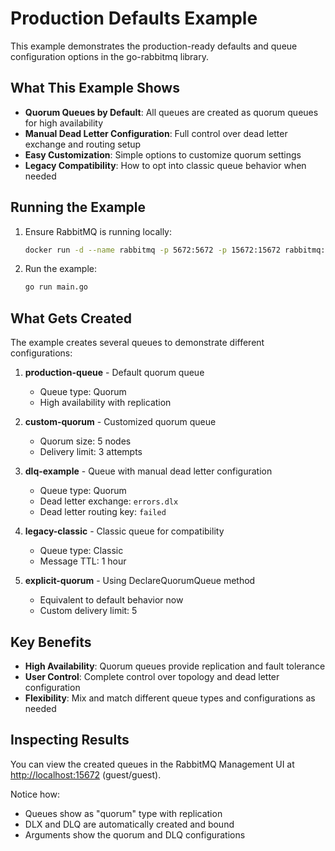 # Production Defaults Example

This example demonstrates the production-ready defaults and queue configuration options in the go-rabbitmq library.

## What This Example Shows

- **Quorum Queues by Default**: All queues are created as quorum queues for high availability
- **Manual Dead Letter Configuration**: Full control over dead letter exchange and routing setup
- **Easy Customization**: Simple options to customize quorum settings
- **Legacy Compatibility**: How to opt into classic queue behavior when needed

## Running the Example

1. Ensure RabbitMQ is running locally:

   ```bash
   docker run -d --name rabbitmq -p 5672:5672 -p 15672:15672 rabbitmq:3-management
   ```

2. Run the example:

   ```bash
   go run main.go
   ```

## What Gets Created

The example creates several queues to demonstrate different configurations:

1. **production-queue** - Default quorum queue
   - Queue type: Quorum
   - High availability with replication

2. **custom-quorum** - Customized quorum queue
   - Quorum size: 5 nodes
   - Delivery limit: 3 attempts

3. **dlq-example** - Queue with manual dead letter configuration
   - Queue type: Quorum
   - Dead letter exchange: `errors.dlx`
   - Dead letter routing key: `failed`

4. **legacy-classic** - Classic queue for compatibility
   - Queue type: Classic
   - Message TTL: 1 hour

5. **explicit-quorum** - Using DeclareQuorumQueue method
   - Equivalent to default behavior now
   - Custom delivery limit: 5

## Key Benefits

- **High Availability**: Quorum queues provide replication and fault tolerance
- **User Control**: Complete control over topology and dead letter configuration
- **Flexibility**: Mix and match different queue types and configurations as needed

## Inspecting Results

You can view the created queues in the RabbitMQ Management UI at <http://localhost:15672> (guest/guest).

Notice how:

- Queues show as "quorum" type with replication
- DLX and DLQ are automatically created and bound
- Arguments show the quorum and DLQ configurations
